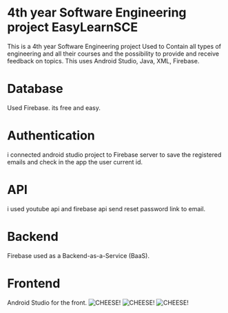# 4th year Software Engineering project EasyLearnSCE
This is a 4th year Software Engineering project Used to Contain all types of engineering and all their courses and the possibility to provide and receive feedback on topics.
This uses Android Studio, Java, XML, Firebase.

# Database
Used Firebase.
its free and easy.

# Authentication 
i connected android studio project to Firebase server to save the registered emails and check in the app the user current id.

# API
i used youtube api and firebase api send reset password link to email.

# Backend
Firebase used as a Backend-as-a-Service (BaaS).

# Frontend
Android Studio for the front.
![CHEESE!](https://user-images.githubusercontent.com/74861262/166098819-cb6702b9-a9d1-4575-9bb8-475710573f33.png)
![CHEESE!](https://user-images.githubusercontent.com/74861262/166098827-a063a03d-ae48-4d4f-97a8-d44f7f8d5666.png)
![CHEESE!](https://user-images.githubusercontent.com/74861262/166098833-73e46d33-d779-4916-b50d-befb9f2d8148.png)
